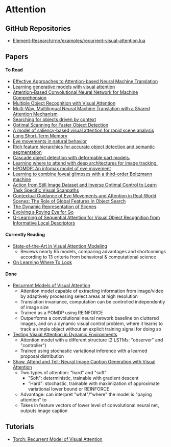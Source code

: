 # Attention

## GitHub Repositories

- [Element-Research/rnn/examples/recurrent-visual-attention.lua](https://github.com/Element-Research/rnn/blob/master/examples/recurrent-visual-attention.lua)

## Papers
#### To Read
- [Effective Approaches to Attention-based Neural Machine Translation](http://arxiv.org/abs/1508.04025)
- [Learning generative models with visual attention](http://arxiv.org/pdf/1502.03044v2.pdf)
- [Attention-Based Convolutional Neural Network for Machine Comprehension](http://arxiv.org/abs/1602.04341)
- [Multiple Object Recognition with Visual Attention](http://arxiv.org/abs/1412.7755)
- [Multi-Way, Multilingual Neural Machine Translation with a Shared Attention Mechanism](http://arxiv.org/abs/1601.01073)
- [Searching for objects driven by context](https://papers.nips.cc/paper/4717-searching-for-objects-driven-by-context.pdf)
- [Optimal Scanning for Faster Object Detection](http://www.cs.washington.edu/research/insects/CVPR2009/objdetrec/optimscan_objdetect.pdf)
- [A model of saliency-based visual attention for rapid scene analysis](http://www.lira.dist.unige.it/teaching/SINA_08-09/papers/itti98model.pdf)
- [Long Short-Term Memory](http://deeplearning.cs.cmu.edu/pdfs/Hochreiter97_lstm.pdf)
- [Eye movements in natural behavior](http://www.ncbi.nlm.nih.gov/pubmed/15808501)
- [Rich feature hierarchies for accurate object detection and semantic segmentation](http://arxiv.org/abs/1311.2524)
- [Cascade object detection with deformable part models.](https://www.cs.berkeley.edu/~rbg/papers/Cascade-Object-Detection-with-Deformable-Part-Models--Felzenszwalb-Girshick-McAllester.pdf)
- [Learning where to attend with deep architectures for image tracking.](http://arxiv.org/pdf/1109.3737.pdf)
- [I-POMDP: An infomax model of eye movement](http://ieeexplore.ieee.org/xpl/login.jsp?tp=&arnumber=4640819&url=http%3A%2F%2Fieeexplore.ieee.org%2Fxpls%2Fabs_all.jsp%3Farnumber%3D4640819)
- [Learning to combine foveal glimpses with a third-order Boltzmann machine](https://papers.nips.cc/paper/4089-learning-to-combine-foveal-glimpses-with-a-third-order-boltzmann-machine)
- [Action from Still Image Dataset and Inverse Optimal Control to Learn Task Specific Visual Scanpaths](http://papers.nips.cc/paper/5196-action-from-still-image-dataset-and-inverse-optimal-control-to-learn-task-specific-visual-scanpaths)
- [Contextual Guidance of Eye Movements and Attention in Real-World Scenes: The Role of Global Features in Object Search](http://cvcl.mit.edu/Papers/TorralbaOlivaPsychRev06.pdf)
- [The Dynamic Representation of Scenes](https://www.cs.ubc.ca/~rensink/publications/download/VisCog_00.02.pdf)
- [Evolving a Roving Eye for Go](http://nn.cs.utexas.edu/downloads/papers/stanley.gecco04.pdf)
- [Q-Learning of Sequential Attention for Visual Object Recognition from Informative Local Descriptors](https://pdfs.semanticscholar.org/e2b5/dca2c46232a232356ca9034e35bc5b559dad.pdf)


#### Currently Reading
- [State-of-the-Art in Visual Attention Modeling](http://ieeexplore.ieee.org/xpls/abs_all.jsp?arnumber=6180177&tag=1)
	- Reviews nearly 65 models, comparing advantages and shortcomings according to 13 criteria from behavioral & computational science
- [On Learning Where To Look](http://www.cs.toronto.edu/~ranzato/publications/ranzato_arxiv14.pdf)


#### Done
- [Recurrent Models of Visual Attention](https://papers.nips.cc/paper/5542-recurrent-models-of-visual-attention.pdf)
	- Attention model capable of extracting information from image/video by adaptively processing select areas at high resolution
	- Translation invariance, computation can be controlled independently of image size
	- Trained as a POMDP using REINFORCE
	-  Outperforms a convolutional neural network baseline on cluttered images, and on a dynamic visual control problem, where it learns to track a simple object without an explicit training signal for doing so
- [Testing Visual Attention in Dynamic Environments](http://arxiv.org/pdf/1510.08949.pdf)
	- Attention model with a different structure (2 LSTMs: "observer" and "controller")
	- Trained using stochastic variational inference with a learned proposal distribution
- [Show, Attend and Tell: Neural Image Caption Generation with Visual Attention](http://arxiv.org/pdf/1502.03044v2.pdf)
	- Two types of attention: "hard" and "soft"
		- "Soft": deterministic, trainable with gradient descent
		- "Hard": stochastic, trainable with maximization of approximate variational lower bound or REINFORCE
	- Advantage: can interpret "what"/"where" the model is "paying attention" to
	- Takes in feature vectors of lower level of convolutional neural net, outputs image caption

## Tutorials
- [Torch: Recurrent Model of Visual Attention](http://torch.ch/blog/2015/09/21/rmva.html)
